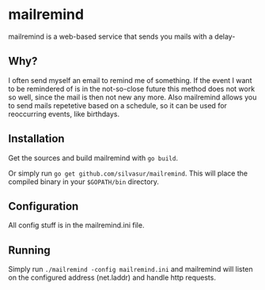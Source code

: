 # mailremind

mailremind is a web-based service that sends you mails with a delay-

## Why?

I often send myself an email to remind me of something. If the event I want to be remindered of is in the not-so-close future this method does not work so well, since the mail is then not new any more. Also mailremind allows you to send mails repetetive based on a schedule, so it can be used for reoccurring events, like birthdays.

## Installation

Get the sources and build mailremind with `go build`.

Or simply run `go get github.com/silvasur/mailremind`. This will place the compiled binary in your `$GOPATH/bin` directory.

## Configuration

All config stuff is in the mailremind.ini file.

## Running

Simply run `./mailremind -config mailremind.ini` and mailremind will listen on the configured address (net.laddr) and handle http requests.

